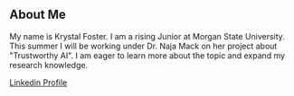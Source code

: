## About Me

My name is Krystal Foster.  I am a rising Junior at Morgan State University. This summer I will be working under Dr. Naja Mack on
her project about "Trustworthy AI". I am eager to learn more about the topic and expand my research knowledge. 

[Linkedin Profile](https://www.linkedin.com/in/krystal-foster-b450bb228/)


